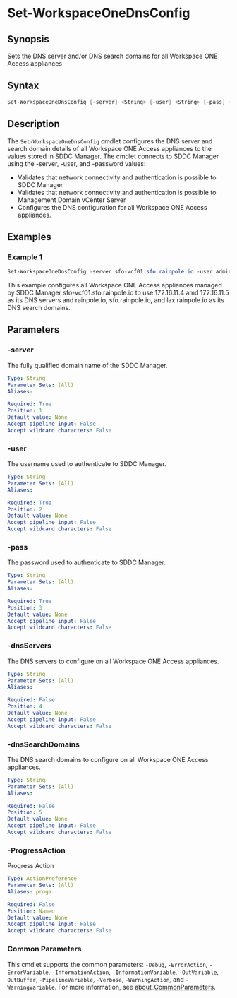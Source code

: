 # Set-WorkspaceOneDnsConfig

## Synopsis

Sets the DNS server and/or DNS search domains for all Workspace ONE Access appliances

## Syntax

```powershell
Set-WorkspaceOneDnsConfig [-server] <String> [-user] <String> [-pass] <String> [[-dnsServers] <String>] [[-dnsSearchDomains] <String>] [-ProgressAction <ActionPreference>] [<CommonParameters>]
```

## Description

The `Set-WorkspaceOneDnsConfig` cmdlet configures the DNS server and search domain details of all Workspace ONE Access appliances to the values stored in SDDC Manager.
The cmdlet connects to SDDC Manager using the -server, -user, and -password values:

- Validates that network connectivity and authentication is possible to SDDC Manager
- Validates that network connectivity and authentication is possible to Management Domain vCenter Server
- Configures the DNS configuration for all Workspace ONE Access appliances.

## Examples

### Example 1

```powershell
Set-WorkspaceOneDnsConfig -server sfo-vcf01.sfo.rainpole.io -user administrator@vsphere.local -pass VMw@re1! -dnsServers "172.16.11.4 172.16.11.5" -dnsSearchDomains "rainpole.io sfo.rainpole.io lax.rainpole.io"
```

This example configures all Workspace ONE Access appliances managed by SDDC Manager sfo-vcf01.sfo.rainpole.io to use 172.16.11.4 amd 172.16.11.5 as its DNS servers and rainpole.io, sfo.rainpole.io, and lax.rainpole.io as its DNS search domains.

## Parameters

### -server

The fully qualified domain name of the SDDC Manager.

```yaml
Type: String
Parameter Sets: (All)
Aliases:

Required: True
Position: 1
Default value: None
Accept pipeline input: False
Accept wildcard characters: False
```

### -user

The username used to authenticate to SDDC Manager.

```yaml
Type: String
Parameter Sets: (All)
Aliases:

Required: True
Position: 2
Default value: None
Accept pipeline input: False
Accept wildcard characters: False
```

### -pass

The password used to authenticate to SDDC Manager.

```yaml
Type: String
Parameter Sets: (All)
Aliases:

Required: True
Position: 3
Default value: None
Accept pipeline input: False
Accept wildcard characters: False
```

### -dnsServers

The DNS servers to configure on all Workspace ONE Access appliances.

```yaml
Type: String
Parameter Sets: (All)
Aliases:

Required: False
Position: 4
Default value: None
Accept pipeline input: False
Accept wildcard characters: False
```

### -dnsSearchDomains

The DNS search domains to configure on all Workspace ONE Access appliances.

```yaml
Type: String
Parameter Sets: (All)
Aliases:

Required: False
Position: 5
Default value: None
Accept pipeline input: False
Accept wildcard characters: False
```

### -ProgressAction

Progress Action

```yaml
Type: ActionPreference
Parameter Sets: (All)
Aliases: proga

Required: False
Position: Named
Default value: None
Accept pipeline input: False
Accept wildcard characters: False
```

### Common Parameters

This cmdlet supports the common parameters: `-Debug`, `-ErrorAction`, `-ErrorVariable`, `-InformationAction`, `-InformationVariable`, `-OutVariable`, `-OutBuffer`, `-PipelineVariable`, `-Verbose`, `-WarningAction`, and `-WarningVariable`. For more information, see [about_CommonParameters](http://go.microsoft.com/fwlink/?LinkID=113216).
